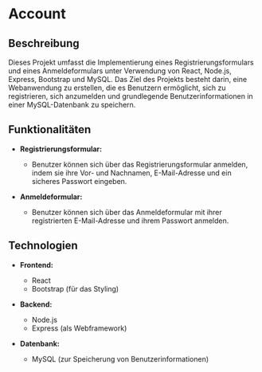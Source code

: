 # Account

## Beschreibung

Dieses Projekt umfasst die Implementierung eines Registrierungsformulars und eines Anmeldeformulars unter Verwendung von React, Node.js, Express, Bootstrap und MySQL. Das Ziel des Projekts besteht darin, eine Webanwendung zu erstellen, die es Benutzern ermöglicht, sich zu registrieren, sich anzumelden und grundlegende Benutzerinformationen in einer MySQL-Datenbank zu speichern.

## Funktionalitäten

- **Registrierungsformular:**
  - Benutzer können sich über das Registrierungsformular anmelden, indem sie ihre Vor- und Nachnamen, E-Mail-Adresse und ein sicheres Passwort eingeben.

- **Anmeldeformular:**
  - Benutzer können sich über das Anmeldeformular mit ihrer registrierten E-Mail-Adresse und ihrem Passwort anmelden.

## Technologien

- **Frontend:**
  - React
  - Bootstrap (für das Styling)

- **Backend:**
  - Node.js
  - Express (als Webframework)

- **Datenbank:**
  - MySQL (zur Speicherung von Benutzerinformationen)
